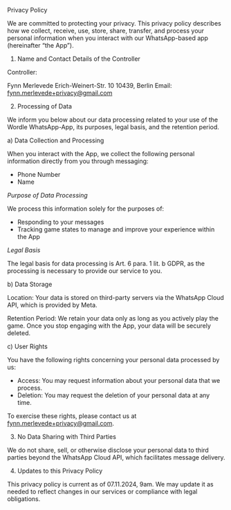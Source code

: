 Privacy Policy

We are committed to protecting your privacy. This privacy policy describes how we collect, receive, use, store, share, transfer, and process your personal information when you interact with our WhatsApp-based app (hereinafter “the App”).

1. Name and Contact Details of the Controller

Controller:

Fynn Merlevede
Erich-Weinert-Str. 10
10439, Berlin
Email: fynn.merlevede+privacy@gmail.com

2. Processing of Data

We inform you below about our data processing related to your use of the Wordle WhatsApp-App, its purposes, legal basis, and the retention period.

a) Data Collection and Processing

When you interact with the App, we collect the following personal information directly from you through messaging:

- Phone Number
- Name

*Purpose of Data Processing*

We process this information solely for the purposes of:

- Responding to your messages
- Tracking game states to manage and improve your experience within the App

*Legal Basis*

The legal basis for data processing is Art. 6 para. 1 lit. b GDPR, as the processing is necessary to provide our service to you.

b) Data Storage

Location: Your data is stored on third-party servers via the WhatsApp Cloud API, which is provided by Meta.

Retention Period: We retain your data only as long as you actively play the game. Once you stop engaging with the App, your data will be securely deleted.

c) User Rights

You have the following rights concerning your personal data processed by us:

- Access: You may request information about your personal data that we process.
- Deletion: You may request the deletion of your personal data at any time.

To exercise these rights, please contact us at fynn.merlevede+privacy@gmail.com.

3. No Data Sharing with Third Parties

We do not share, sell, or otherwise disclose your personal data to third parties beyond the WhatsApp Cloud API, which facilitates message delivery.

4. Updates to this Privacy Policy

This privacy policy is current as of 07.11.2024, 9am. We may update it as needed to reflect changes in our services or compliance with legal obligations.
